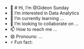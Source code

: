 - 👋 # Hi, I’m @Gideon Sunday
- 👀 I’m interested in Data Analytics
- 🌱 I’m currently learning  ...
- 💞️ I’m looking to collaborate on ...
- 📫 How to reach me ...
- 😄 Pronouns: ...
- ⚡ Fun fact:
